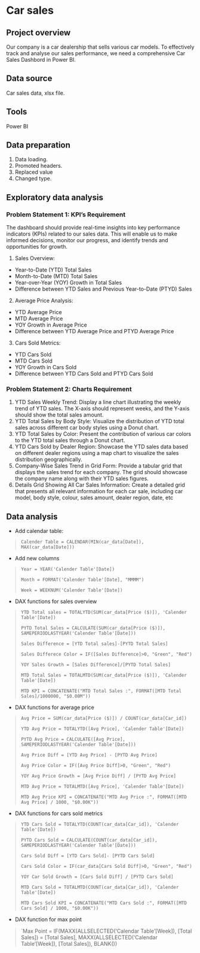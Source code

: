 # **Car sales**
## Project overview
Our company is a car dealership that sells various car models. To effectively track and analyse our sales performance, we need a comprehensive Car Sales Dashbord in Power BI.
## Data source
Car sales data, xlsx file.
## Tools
Power BI
## Data preparation 
1. Data loading.
2. Promoted headers.
3. Replaced value
4. Changed type.
## Exploratory data analysis
### Problem Statement 1: KPI’s Requirement
The dashboard should provide real-time insights into key performance indicators (KPIs) related to our sales data. This will enable us to make informed decisions, monitor our progress, and identify trends and opportunities for growth.
1.	Sales Overview:
-	Year-to-Date (YTD) Total Sales
-	Month-to-Date (MTD) Total Sales
-	Year-over-Year (YOY) Growth in Total Sales
-	Difference between YTD Sales and Previous Year-to-Date (PTYD) Sales
2.	Average Price Analysis:
-	YTD Average Price
-	MTD Average Price
-	YOY Growth in Average Price
-	Difference between YTD Average Price and PTYD Average Price
3.	Cars Sold Metrics:
-	YTD Cars Sold
-	MTD Cars Sold
-	YOY Growth in Cars Sold
-	Difference between YTD Cars Sold and PTYD Cars Sold
### Problem Statement 2: Charts Requirement

1.	YTD Sales Weekly Trend: Display a line chart illustrating the weekly trend of YTD sales. The X-axis should represent weeks, and the Y-axis should show the total sales amount.
2.	YTD Total Sales by Body Style: Visualize the distribution of YTD total sales across different car body styles using a Donut chart.
3.	YTD Total Sales by Color: Present the contribution of various car colors to the YTD total sales through a Donut chart.
4.	YTD Cars Sold by Dealer Region: Showcase the YTD sales data based on different dealer regions using a map chart to visualize the sales distribution geographically.
5.	Company-Wise Sales Trend in Grid Form: Provide a tabular grid that displays the sales trend for each company. The grid should showcase the company name along with their YTD sales figures.
6.	Details Grid Showing All Car Sales Information: Create a detailed grid that presents all relevant information for each car sale, including car model, body style, colour, sales amount, dealer region, date, etc
## Data analysis
- Add calendar table:
> `Calender Table = CALENDAR(MIN(car_data[Date]), MAX(car_data[Date]))`
- Add new columns
> `Year = YEAR('Calender Table'[Date])`
> 
> `Month = FORMAT('Calender Table'[Date], "MMMM")`
> 
> `Week = WEEKNUM('Calender Table'[Date])`
- DAX functions for sales overview
 > `YTD Total sales = TOTALYTD(SUM(car_data[Price ($)]), 'Calender Table'[Date])`
 >
 > `PYTD Total Sales = CALCULATE(SUM(car_data[Price ($)]), SAMEPERIODLASTYEAR('Calender Table'[Date]))`
 >
 > `Sales Difference = [YTD Total sales]-[PYTD Total Sales]`
 >
 > `Sales Differece Color = IF([Sales Difference]>0, "Green", "Red")`
 >
 > `YOY Sales Growth = [Sales Difference]/[PYTD Total Sales]`
 >
 > `MTD Total Sales = TOTALMTD(SUM(car_data[Price ($)]), 'Calender Table'[Date])`
 >
 > `MTD KPI = CONCATENATE("MTD Total Sales :", FORMAT([MTD Total Sales]/1000000, "$0.00M"))`

 - DAX functions for average price
  >
  > `Avg Price = SUM(car_data[Price ($)]) / COUNT(car_data[Car_id])`
  > 
  > `YTD Avg Price = TOTALYTD([Avg Price], 'Calender Table'[Date])`
  >
  > `PYTD Avg Price = CALCULATE([Avg Price], SAMEPERIODLASTYEAR('Calender Table'[Date]))`
  >
  > `Avg Price Diff = [YTD Avg Price] - [PYTD Avg Price]`
  >
  > `Avg Price Color = IF([Avg Price Diff]>0, "Green", "Red")`
  >
  > `YOY Avg Price Growth = [Avg Price Diff] / [PYTD Avg Price]`
  >
  > `MTD Avg Price = TOTALMTD([Avg Price], 'Calender Table'[Date])`
  >
  > `MTD Avg Price KPI = CONCATENATE("MTD Avg Price :", FORMAT([MTD Avg Price] / 1000, "$0.00K"))`
  >
 - DAX functions for cars sold metrics
 > `YTD Cars Sold = TOTALYTD(COUNT(car_data[Car_id]), 'Calender Table'[Date])`
 >
 > `PYTD Cars Sold = CALCULATE(COUNT(car_data[Car_id]), SAMEPERIODLASTYEAR('Calender Table'[Date]))`
 >
 > `Cars Sold Diff = [YTD Cars Sold]- [PYTD Cars Sold]`
 >
 > `Cars Sold Color = IF(car_data[Cars Sold Diff]>0, "Green", "Red")`
 >
 > `YOY Car Sold Growth = [Cars Sold Diff] / [PYTD Cars Sold]`
 >
 > `MTD Cars Sold = TOTALMTD(COUNT(car_data[Car_id]), 'Calender Table'[Date])`
 >
 > `MTD Cars Sold KPI = CONCATENATE("MTD Cars Sold :", FORMAT([MTD Cars Sold] / 1000, "$0.00K"))`
 - DAX function for max point 
 > `Max Point  = IF(MAXX(ALLSELECTED(‘Calendar Table’[Week]), [Total Sales]) = [Total Sales], MAXX(ALLSELECTED(‘Calendar Table’[Week]), [Total Sales]), BLANK())
